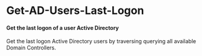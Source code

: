# Get-AD-Users-Last-Logon
#### Get the last logon of a user Active Directory

Get the last logon Active Directory users by traversing querying all available Domain Controllers.
